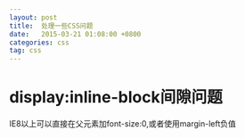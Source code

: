 ```yaml
---
layout: post
title:  处理一些CSS问题
date:   2015-03-21 01:08:00 +0800
categories: css
tag: css
---
```



display:inline-block间隙问题
====================================
IE8以上可以直接在父元素加font-size:0,或者使用margin-left负值
